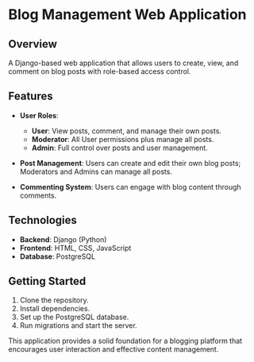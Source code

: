 # Blog Management Web Application

## Overview
A Django-based web application that allows users to create, view, and comment on blog posts with role-based access control.

## Features
- **User Roles**:
  - **User**: View posts, comment, and manage their own posts.
  - **Moderator**: All User permissions plus manage all posts.
  - **Admin**: Full control over posts and user management.

- **Post Management**: Users can create and edit their own blog posts; Moderators and Admins can manage all posts.

- **Commenting System**: Users can engage with blog content through comments.

## Technologies
- **Backend**: Django (Python)
- **Frontend**: HTML, CSS, JavaScript
- **Database**: PostgreSQL

## Getting Started
1. Clone the repository.
2. Install dependencies.
3. Set up the PostgreSQL database.
4. Run migrations and start the server.

This application provides a solid foundation for a blogging platform that encourages user interaction and effective content management.

